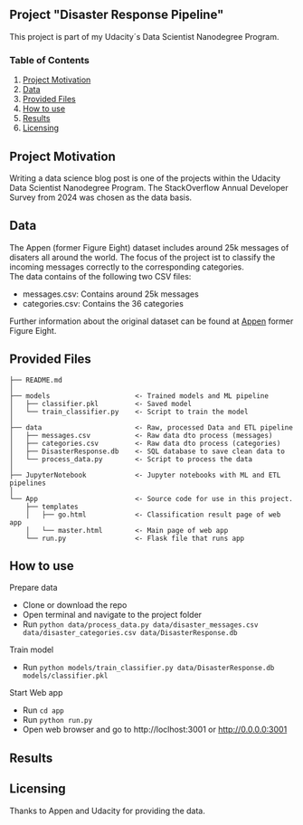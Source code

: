 ## Project "Disaster Response Pipeline"

This project is part of my Udacity´s Data Scientist Nanodegree Program. 

### Table of Contents
 
1. [Project Motivation](#motivation)
2. [Data](#data)
3. [Provided Files](#files)
4. [How to use](#use)
5. [Results](#results)
6. [Licensing](#licensing)

## Project Motivation <a name="motivation"></a>

Writing a data science blog post is one of the projects within the Udacity Data Scientist Nanodegree Program. The StackOverflow Annual Developer Survey from 2024 was chosen as the data basis.

## Data <a name="data"></a>
The Appen (former Figure Eight) dataset includes around 25k messages of disaters all around the world. The focus of the project ist to classify the incoming messages correctly to the corresponding categories. </br>
The data contains of the following two CSV files:

<ul>
  <li>messages.csv: Contains around 25k messages
  <li>categories.csv: Contains the 36 categories 
</ul>

Further information about the original dataset can be found at [Appen](https://www.appen.com/) former Figure Eight.

## Provided Files <a name="files"></a>

```
├── README.md          
│
├── models                     <- Trained models and ML pipeline
│   ├── classifier.pkl         <- Saved model
│   └── train_classifier.py    <- Script to train the model
│
├── data                       <- Raw, processed Data and ETL pipeline
│   ├── messages.csv           <- Raw data dto process (messages)
│   ├── categories.csv         <- Raw data dto process (categories)
│   ├── DisasterResponse.db    <- SQL database to save clean data to
│   └── process_data.py        <- Script to process the data
│
├── JupyterNotebook            <- Jupyter notebooks with ML and ETL pipelines
│
└── App                        <- Source code for use in this project.
    ├── templates              
    │   ├── go.html            <- Classification result page of web app
    │   └── master.html        <- Main page of web app
    └── run.py                 <- Flask file that runs app
```

## How to use <a name="use"></a>

Prepare data
- Clone or download the repo
- Open terminal and navigate to the project folder
- Run ```python data/process_data.py data/disaster_messages.csv data/disaster_categories.csv data/DisasterResponse.db```

Train model
- Run ```python models/train_classifier.py data/DisasterResponse.db models/classifier.pkl```

Start Web app
- Run ```cd app```
- Run ```python run.py```
- Open web browser and go to http://loclhost:3001 or http://0.0.0.0:3001

## Results <a name="results"></a>


## Licensing <a name="licensing"></a>
Thanks to Appen and Udacity for providing the data.
